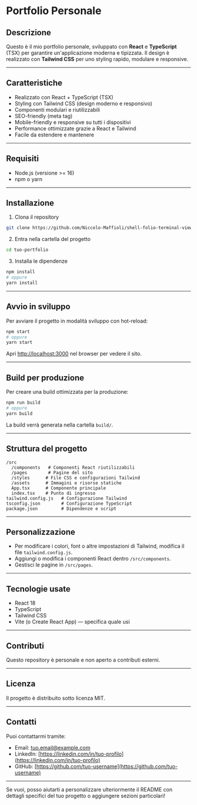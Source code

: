 # Portfolio Personale

## Descrizione

Questo è il mio portfolio personale, sviluppato con **React** e **TypeScript** (TSX) per garantire un'applicazione moderna e tipizzata.
Il design è realizzato con **Tailwind CSS** per uno styling rapido, modulare e responsive.

---

## Caratteristiche

* Realizzato con React + TypeScript (TSX)
* Styling con Tailwind CSS (design moderno e responsivo)
* Componenti modulari e riutilizzabili
* SEO-friendly (meta tag)
* Mobile-friendly e responsive su tutti i dispositivi
* Performance ottimizzate grazie a React e Tailwind
* Facile da estendere e mantenere

---

## Requisiti

* Node.js (versione >= 16)
* npm o yarn

---

## Installazione

1. Clona il repository

```bash
git clone https://github.com/Niccolo-Maffioli/shell-folio-terminal-view.git
```

2. Entra nella cartella del progetto

```bash
cd tuo-portfolio
```

3. Installa le dipendenze

```bash
npm install
# oppure
yarn install
```

---

## Avvio in sviluppo

Per avviare il progetto in modalità sviluppo con hot-reload:

```bash
npm start
# oppure
yarn start
```

Apri [http://localhost:3000](http://localhost:3000) nel browser per vedere il sito.

---

## Build per produzione

Per creare una build ottimizzata per la produzione:

```bash
npm run build
# oppure
yarn build
```

La build verrà generata nella cartella `build/`.

---

## Struttura del progetto

```
/src
  /components   # Componenti React riutilizzabili
  /pages        # Pagine del sito
  /styles      # File CSS e configurazioni Tailwind
  /assets      # Immagini e risorse statiche
  App.tsx      # Componente principale
  index.tsx    # Punto di ingresso
tailwind.config.js   # Configurazione Tailwind
tsconfig.json        # Configurazione TypeScript
package.json         # Dipendenze e script
```

---

## Personalizzazione

* Per modificare i colori, font o altre impostazioni di Tailwind, modifica il file `tailwind.config.js`.
* Aggiungi o modifica i componenti React dentro `/src/components`.
* Gestisci le pagine in `/src/pages`.

---

## Tecnologie usate

* React 18
* TypeScript
* Tailwind CSS
* Vite (o Create React App) — specifica quale usi

---

## Contributi

Questo repository è personale e non aperto a contributi esterni.

---

## Licenza

Il progetto è distribuito sotto licenza MIT.

---

## Contatti

Puoi contattarmi tramite:

* Email: [tuo.email@example.com](mailto:tuo.email@example.com)
* LinkedIn: [https://linkedin.com/in/tuo-profilo](https://linkedin.com/in/tuo-profilo)
* GitHub: [https://github.com/tuo-username](https://github.com/tuo-username)

---

Se vuoi, posso aiutarti a personalizzare ulteriormente il README con dettagli specifici del tuo progetto o aggiungere sezioni particolari!